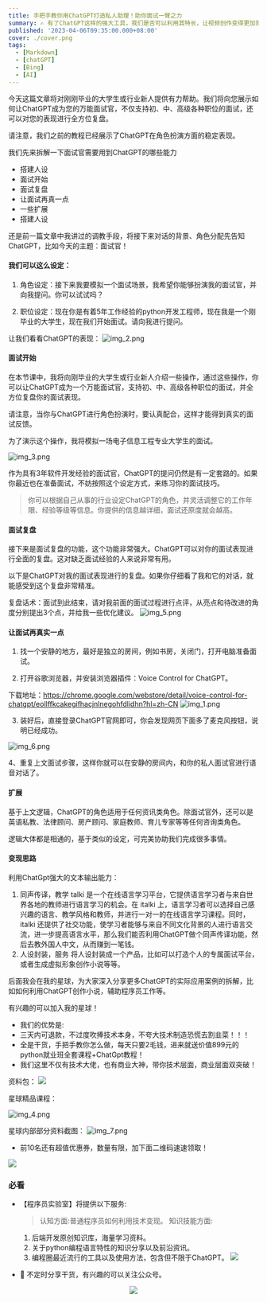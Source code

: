 ```yaml
---
title: 手把手教你用ChatGPT打造私人助理！助你面试一臂之力
summary: ✍ 有了ChatGPT这样的强大工具，我们是否可以利用其特长，让视频创作变得更加简单、更加易于上手呢？让我们一起来探讨如何通过ChatGPT来简化视频创作流程吧！
published: '2023-04-06T09:35:00.000+08:00'
cover: ./cover.png
tags:
  - [Markdown]
  - [chatGPT]
  - [Bing]
  - [AI]
---
```


今天这篇文章将对刚刚毕业的大学生或行业新人提供有力帮助。我们将向您展示如何让ChatGPT成为您的万能面试官，不仅支持初、中、高级各种职位的面试，还可以对您的表现进行全方位复盘。

请注意，我们之前的教程已经展示了ChatGPT在角色扮演方面的稳定表现。

我们先来拆解一下面试官需要用到ChatGPT的哪些能力

- 搭建人设
- 面试开始
- 面试复盘
- 让面试再真一点
- 一些扩展
- 搭建人设

还是前一篇文章中我讲过的调教手段，将接下来对话的背景、角色分配先告知ChatGPT，比如今天的主题：面试官！

#### 我们可以这么设定：

1. 角色设定：接下来我要模拟一个面试场景，我希望你能够扮演我的面试官，并向我提问。你可以试试吗？

2. 职位设定：现在你是有着5年工作经验的python开发工程师，现在我是一个刚毕业的大学生，现在我们开始面试。请向我进行提问。

让我们看看ChatGPT的表现：
![img_2.png](img_2.png)

#### 面试开始

在本节课中，我将向刚毕业的大学生或行业新人介绍一些操作，通过这些操作，你可以让ChatGPT成为一个万能面试官，支持初、中、高级各种职位的面试，并全方位复盘你的面试表现。

请注意，当你与ChatGPT进行角色扮演时，要认真配合，这样才能得到真实的面试反馈。

为了演示这个操作，我将模拟一场电子信息工程专业大学生的面试。

![img_3.png](img_3.png)

作为具有3年软件开发经验的面试官，ChatGPT的提问仍然是有一定套路的。如果你最近也在准备面试，不妨按照这个设定方式，来练习你的面试技巧。

> 你可以根据自己从事的行业设定ChatGPT的角色，并灵活调整它的工作年限、经验等级等信息。你提供的信息越详细，面试还原度就会越高。

#### 面试复盘
接下来是面试复盘的功能，这个功能非常强大。ChatGPT可以对你的面试表现进行全面的复盘。这对缺乏面试经验的人来说非常有用。

以下是ChatGPT对我的面试表现进行的复盘。如果你仔细看了我和它的对话，就能感受到这个复盘非常精准。

复盘话术：面试到此结束，请对我前面的面试过程进行点评，从亮点和待改进的角度分别提出3个点，并给我一些优化建议。
![img_5.png](img_5.png)
#### 让面试再真实一点

1. 找一个安静的地方，最好是独立的房间，例如书房，关闭门，打开电脑准备面试。

2. 打开谷歌浏览器，并安装浏览器插件：Voice Control for ChatGPT。

下载地址：https://chrome.google.com/webstore/detail/voice-control-for-chatgpt/eollffkcakegifhacjnlnegohfdlidhn?hl=zh-CN
![img_1.png](img_1.png)

3. 装好后，直接登录ChatGPT官网即可，你会发现网页下面多了麦克风按钮，说明已经成功。

![img_6.png](img_6.png)

4、重复上文面试步骤，这样你就可以在安静的房间内，和你的私人面试官进行语音对话了。

#### 扩展
基于上文逻辑，ChatGPT的角色适用于任何资讯类角色。除面试官外，还可以是英语私教、法律顾问、房产顾问、家庭教师、育儿专家等等任何咨询类角色。

逻辑大体都是相通的，基于类似的设定，可完美协助我们完成很多事情。

#### 变现思路

利用ChatGpt强大的文本输出能力：
1. 同声传译，教学
talki 是一个在线语言学习平台，它提供语言学习者与来自世界各地的教师进行语言学习的机会。在 italki 上，语言学习者可以选择自己感兴趣的语言、教学风格和教师，并进行一对一的在线语言学习课程。同时，italki 还提供了社交功能，使学习者能够与来自不同文化背景的人进行语言交流，进一步提高语言水平，那么我们能否利用ChatGPT做个同声传译功能，然后去教外国人中文，从而赚到一笔钱。
2. 人设封装，服务
将人设封装成一个产品，比如可以打造个人的专属面试平台，或者生成虚拟形象创作小说等等。

后面我会在我的星球，为大家深入分享更多ChatGPT的实际应用案例的拆解，比如如何利用ChatGPT创作小说，辅助程序员工作等。

有兴趣的可以加入我的星球！

* 我们的优势是:
* 三天内可退款，不过度吹捧技术本身，不夸大技术制造恐慌去割韭菜！！！
* 全是干货，手把手教你怎么做，每天只要2毛钱，进来就送价值899元的python就业班全套课程+ChatGpt教程！
* 我们这里不仅有技术大佬，也有商业大神，带你技术层面，商业层面双突破！

资料包：
![](file.jpeg)

星球精品课程：

![img_4.png](img_4.png)

星球内部部分资料截图：
![img_7.png](img_7.png)


* 前10名还有超值优惠券，数量有限，加下面二维码速速领取！

![](qr.jpeg)

### 必看

- 【程序员实验室】将提供以下服务:

   > 认知方面:普通程序员如何利用技术变现。
   > 知识技能方面:
    1. 后端开发原创知识库，海量学习资料。
    2. 关于python编程语言特性的知识分享以及前沿资讯。
    3. 编程圈最近流行的工具以及使用方法，包含但不限于ChatGPT。
  ![](星球2.jpg)

- 🚀 不定时分享干货，有兴趣的可以关注公众号。

<div align="center"><img src="https://my-bucket-1259813675.cos-website.ap-guangzhou.myqcloud.com/wordpress/2022/05/20220504120500968-300x300.jpg">
</div>